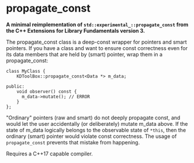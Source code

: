 # propagate_const

**A minimal reimplementation of `std::experimental_::propagate_const` from the C++ Extensions for Library Fundamentals version 3.**

The propagate_const class is a deep-const wrapper for pointers and
smart pointers. If you have a class and want to ensure const
correctness even for its data members that are held by (smart)
pointer, wrap them in a propagate_const:

```
class MyClass {
    KDToolBox::propagate_const<Data *> m_data;

public:
    void observer() const {
      m_data->mutate(); // ERROR
    }
};
```

"Ordinary" pointers (raw and smart) do not deeply propagate const, and
would let the user accidentally (or deliberately) mutate m_data above.
If the state of m_data logically belongs to the observable state of
`*this`, then the ordinary (smart) pointer would violate const
correctness. The usage of `propagate_const` prevents that mistake from
happening.

Requires a C++17 capable compiler.
